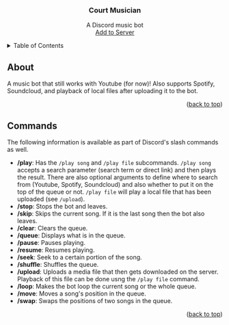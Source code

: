 <a id="readme-top"></a>

<!-- PROJECT LOGO -->
<div align="center">
  <h3 align="center">Court Musician</h3>
  <p align="center">
    A Discord music bot
    <br />
    <a href="https://discord.com/oauth2/authorize?client_id=1323865594960810004&permissions=0&integration_type=0&scope=bot+applications.commands">Add to Server</a>
  </p>
</div>

<!-- TABLE OF CONTENTS -->
<details>
  <summary>Table of Contents</summary>
  <ol>
    <li>
      <a href="#about">About</a>
    </li>
    <li><a href="#commands">Commands</a></li>
  </ol>
</details>

<!-- ABOUT -->

## About

A music bot that still works with Youtube (for now)! Also supports Spotify, Soundcloud, and playback of local files after uploading it to the bot.

<p align="right">(<a href="#readme-top">back to top</a>)</p>

<!-- Commands -->

## Commands

The following information is available as part of Discord's slash commands as well.

- **/play**: Has the `/play song` and `/play file` subcommands. `/play song` accepts a search parameter (search term or direct link) and then plays the result. There are also optional arguments to define where to search from (Youtube, Spotify, Soundcloud) and also whether to put it on the top of the queue or not. `/play file` will play a local file that has been uploaded (see `/upload`).
- **/stop**: Stops the bot and leaves.
- **/skip**: Skips the current song. If it is the last song then the bot also leaves.
- **/clear**: Clears the queue.
- **/queue**: Displays what is in the queue.
- **/pause**: Pauses playing.
- **/resume**: Resumes playing.
- **/seek**: Seek to a certain portion of the song.
- **/shuffle**: Shuffles the queue.
- **/upload**: Uploads a media file that then gets downloaded on the server. Playback of this file can be done usng the `/play file` command.
- **/loop**: Makes the bot loop the current song or the whole queue.
- **/move**: Moves a song's position in the queue.
- **/swap**: Swaps the positions of two songs in the queue.

<p align="right">(<a href="#readme-top">back to top</a>)</p>
